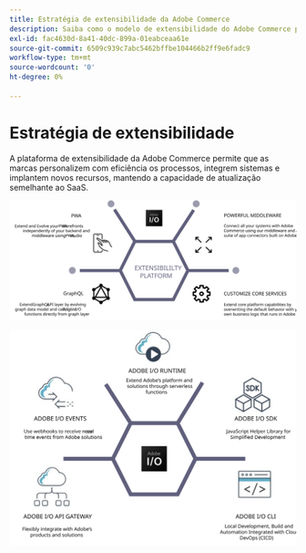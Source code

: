 ```yaml
---
title: Estratégia de extensibilidade da Adobe Commerce
description: Saiba como o modelo de extensibilidade do Adobe Commerce permite personalizar sua implementação.
exl-id: fac4630d-8a41-40dc-899a-01eabceaa61e
source-git-commit: 6509c939c7abc5462bffbe104466b2ff9e6fadc9
workflow-type: tm+mt
source-wordcount: '0'
ht-degree: 0%

---
```


# Estratégia de extensibilidade

A plataforma de extensibilidade da Adobe Commerce permite que as marcas personalizem com eficiência os processos, integrem sistemas e implantem novos recursos, mantendo a capacidade de atualização semelhante ao SaaS.

![Diagrama de estratégia de extensibilidade do Adobe Commerce](../../assets/playbooks/extensibility-strategy-1.svg)

![Diagrama de estratégia de extensibilidade do Adobe Commerce](../../assets/playbooks/extensibility-strategy-2.svg)
